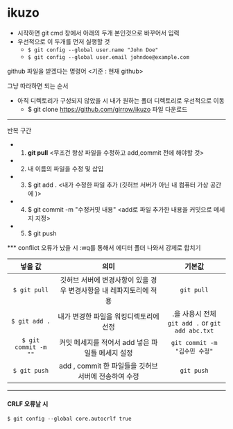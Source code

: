 # ikuzo

- 시작하면 git cmd 창에서 아래의 두개 본인것으로 바꾸어서 입력
 - 우선적으로 이 두개를 먼저 실행할 것
   - `$ git config --global user.name "John Doe"`<br>
   - `$ git config --global user.email johndoe@example.com`

github 파일을 받겠다는 명령어 <기준 : 현재 github>

그냥 따라하면 되는 순서

- 아직 디렉토리가 구성되지 않았을 시 내가 원하는 폴더 디렉토리로 우선적으로 이동<br>
  - $ git clone https://github.com/girrow/ikuzo 파일 다운로드 

- - -

반복 구간
- 1. **git pull** <무조건 항상 파일을 수정하고 add,commit 전에 해야할 것>
- 2. 내 이름의 파일을 수정 및 삽입
- 3. $ git add . <내가 수정한 파일 추가 (깃허브 서버가 아닌 내 컴퓨터 가상 공간에 )>
- 4. $ git commit -m "수정커밋 내용" <add로 파일 추가한 내용을 커밋으로 메세지 지정>
- 5. $ git push

*** conflict 오류가 났을 시 :wq를 통해서 에디터 폴더 나와서 강제로 합치기


| 넣을 값 | 의미 | 기본값 |
|:---:|:---:|:---:|
| `$ git pull` | 깃허브 서버에 변경사항이 있을 경우 변경사항을 내 레파지토리에 적용 | `git pull` |
| `$ git add .` | 내가 변경한 파일을 워킹디렉토리에 선정 | .을 사용시 전체 <br> `git add .` or `git add abc.txt` |
| `$ git commit -m ""` | 커밋 메세지를 적어서 add 넣은 파일들 메세지 설정 | `git commit -m "김수민 수정"` |
| `$ git push` | add , commit 한 파일들을 깃허브 서버에 전송하여 수정 | `git push` |


---

#### CRLF 오류날 시
<pre><code>$ git config --global core.autocrlf true</code></pre>

